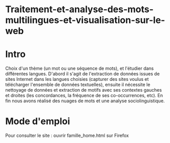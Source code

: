 # Traitement-et-analyse-des-mots-multilingues-et-visualisation-sur-le-web

# Intro

Choix d'un thème (un mot ou une séquence de mots), et l'étudier dans différentes langues. D'abord il s'agit de l'extraction de données issues de sites Internet dans les langues choisies (capturer des sites voulus et télécharger l'ensemble de données textuelles), ensuite il nécessite le nettoyage de données et extraction de motifs avec ses contextes gauches et droites (les concordances, la fréquence de ses co-occurrences, etc). En fin nous avons réalisé des nuages de mots et une analyse sociolinguistique.

# Mode d'emploi 
Pour consulter le site : ouvrir famille_home.html sur Firefox
